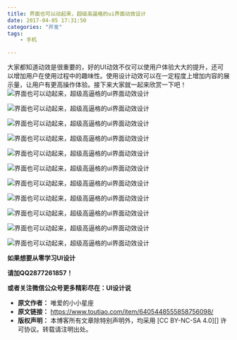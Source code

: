 ```yaml
---
title: 界面也可以动起来，超级高逼格的ui界面动效设计
date: 2017-04-05 17:31:50
categories: "开发"
tags:
	- 手机

---
```


大家都知道动效是很重要的，好的UI动效不仅可以使用户体验大大的提升，还可以增加用户在使用过程中的趣味性。使用设计动效可以在一定程度上增加内容的展示量，让用户有更高操作体验。接下来大家就一起来欣赏一下吧！![界面也可以动起来，超级高逼格的ui界面动效设计][ui]

![界面也可以动起来，超级高逼格的ui界面动效设计][ui 1]

![界面也可以动起来，超级高逼格的ui界面动效设计][ui 2]

![界面也可以动起来，超级高逼格的ui界面动效设计][ui 3]

![界面也可以动起来，超级高逼格的ui界面动效设计][ui 4]

![界面也可以动起来，超级高逼格的ui界面动效设计][ui 5]

![界面也可以动起来，超级高逼格的ui界面动效设计][ui 6]

![界面也可以动起来，超级高逼格的ui界面动效设计][ui 7]

![界面也可以动起来，超级高逼格的ui界面动效设计][ui 8]

![界面也可以动起来，超级高逼格的ui界面动效设计][ui 9]

![界面也可以动起来，超级高逼格的ui界面动效设计][ui 10]

**如果想要从零学习UI设计**

**请加QQ2877261857！**

**或者关注微信公众号更多精彩尽在：UI设计说**


[ui]: static/resources/crawler/YEFA-UFIE-RAYU.gif
[ui 1]: static/resources/crawler/ZMMA-RAQQ-UENI.gif
[ui 2]: static/resources/crawler/ZY6Z-MYAR-V6NE.gif
[ui 3]: static/resources/crawler/ERUF-QZ3A-AFJZ.gif
[ui 4]: static/resources/crawler/2MAM-BVU7-FJMV.gif
[ui 5]: static/resources/crawler/BRJR-BRNZ-JYNF.gif
[ui 6]: static/resources/crawler/FNAM-BNMR-QBZJ.gif
[ui 7]: static/resources/crawler/NRB2-UMJ3-2UYQ.gif
[ui 8]: static/resources/crawler/R6ZR-JZJR-AVER.gif
[ui 9]: static/resources/crawler/JI6V-RUIN-YYJR.gif
[ui 10]: static/resources/crawler/I3EM-B2B7-VUJQ.gif
 *  **原文作者：** 唯爱的小小星座
 *  **原文链接：** https://www.toutiao.com/item/6405448555858756098/
 *  **版权声明：** 本博客所有文章除特别声明外，均采用 [CC BY-NC-SA 4.0][] 许可协议。转载请注明出处。
